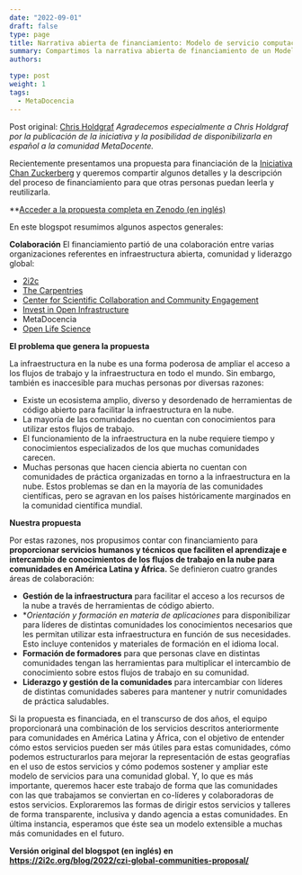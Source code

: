 ```yaml
---
date: "2022-09-01"
draft: false
type: page
title: Narrativa abierta de financiamiento: Modelo de servicio computacional interactivo y colaborativo para comunidades globales
summary: Compartimos la narrativa abierta de financiamiento de un Modelo de servicio computacional interactivo y colaborativo para comunidades globales presentado colaborativamente. 
authors: 

type: post
weight: 1
tags: 
  - MetaDocencia
---
```


Post original: [Chris Holdgraf](https://2i2c.org/author/chris-holdgraf/)
*Agradecemos especialmente a Chris Holdgraf por la publicación de la iniciativa y la posibilidad de disponibilizarla en español a la comunidad MetaDocente.*

Recientemente presentamos una propuesta para financiación de la [Iniciativa Chan Zuckerberg](https://chanzuckerberg.com/) y queremos compartir algunos detalles y la descripción del proceso de financiamiento para que otras personas puedan leerla y reutilizarla.

**[Acceder a la propuesta completa en Zenodo (en inglés)](https://zenodo.org/record/7025288#.YxCi6naZNPY)

En este blogspot resumimos algunos aspectos generales:

**Colaboración**
El financiamiento partió de una colaboración entre varias organizaciones referentes en infraestructura abierta, comunidad y liderazgo global:
- [2i2c](https://2i2c.org/)
- [The Carpentries](https://carpentries.org/about/)
- [Center for Scientific Collaboration and Community Engagement](https://www.cscce.org/)
- [Invest in Open Infrastructure](https://investinopen.org/)
- MetaDocencia
- [Open Life Science](https://openlifesci.org/)

**El problema que genera la propuesta**

La infraestructura en la nube es una forma poderosa de ampliar el acceso a los flujos de trabajo y la infraestructura en todo el mundo. Sin embargo, también es inaccesible para muchas personas por diversas razones:
- Existe un ecosistema amplio, diverso y desordenado de herramientas de código abierto para facilitar la infraestructura en la nube.
- La mayoría de las comunidades no cuentan con conocimientos para utilizar estos flujos de trabajo.
- El funcionamiento de la infraestructura en la nube requiere tiempo y conocimientos especializados de los que muchas comunidades carecen.
- Muchas personas que hacen ciencia abierta no cuentan con comunidades de práctica organizadas en torno a la infraestructura en la nube.
Estos problemas se dan en la mayoría de las comunidades científicas, pero se agravan en los países históricamente marginados en la comunidad científica mundial.

**Nuestra propuesta**

Por estas razones, nos propusimos contar con financiamiento para **proporcionar servicios humanos y técnicos que faciliten el aprendizaje e intercambio de conocimientos de los flujos de trabajo en la nube para comunidades en América Latina y África.**
Se definieron cuatro grandes áreas de colaboración:
- **Gestión de la infraestructura** para facilitar el acceso a los recursos de la nube a través de herramientas de código abierto.
- **Orientación y formación en materia de aplicaciones* para disponibilizar para líderes de distintas comunidades los conocimientos necesarios que les permitan utilizar esta infraestructura en función de sus necesidades. Esto incluye contenidos y materiales de formación en el idioma local.
- **Formación de formadores** para que personas clave en distintas comunidades tengan las herramientas para multiplicar el intercambio de conocimiento sobre estos flujos de trabajo en su comunidad.
- **Liderazgo y gestión de la comunidades** para intercambiar con líderes de distintas comunidades saberes para mantener y nutrir comunidades de práctica saludables.

Si la propuesta es financiada, en el transcurso de dos años, el equipo proporcionará una combinación de los servicios descritos anteriormente para comunidades en América Latina y África, con el objetivo de entender cómo estos servicios pueden ser más útiles para estas comunidades, cómo podemos estructurarlos para mejorar la representación de estas geografías en el uso de estos servicios y cómo podemos sostener y ampliar este modelo de servicios para una comunidad global.
Y, lo que es más importante, queremos hacer este trabajo de forma que las comunidades con las que trabajamos se conviertan en co-líderes y colaboradoras de estos servicios. Exploraremos las formas de dirigir estos servicios y talleres de forma transparente, inclusiva y dando agencia a estas comunidades. En última instancia, esperamos que éste sea un modelo extensible a muchas más comunidades en el futuro.

**Versión original del blogspot (en inglés) en https://2i2c.org/blog/2022/czi-global-communities-proposal/**
